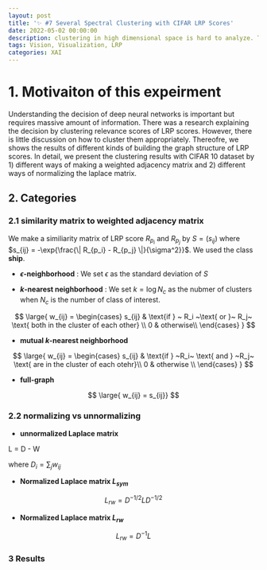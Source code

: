 ```yaml
---
layout: post
title: '✨ #7 Several Spectral Clustering with CIFAR LRP Scores'
date: 2022-05-02 00:00:00
description: clustering in high dimensional space is hard to analyze. This experiment is trying to cluster LRP scores with several Laplace matrices (normalize, unnormalize)
tags: Vision, Visualization, LRP
categories: XAI
---
```



# 1. Motivaiton of this expeirment

Understanding the decision of deep neural networks is important but requires massive amount of information. There was a research explaining the decision by clustering relevance scores of LRP scores. However, there is little discussion on how to cluster them appropriately. Thereofre, we shows the results of different kinds of building the graph structure of LRP scores. In detail, we present the clustering results with CIFAR 10 dataset by 1) different ways of making a weighted adjacency matrix and 2) different ways of normalizing the laplace matrix. 


## 2. Categories

### 2.1 similarity matrix to weighted adjacency matrix 


We make a similiarity matrix of LRP score $R_{p_i}$ and $R_{p_j}$ by  $S = (s_{ij})$ where $s_{ij} = -\exp{\frac{\| R_{p_i} - R_{p_j}  \|}{\sigma^2}}$.
We used the class **ship**. 


* **$\epsilon$-neighborhood**  : We set $\epsilon$ as the standard deviation of $S$

* **$k$-nearest neighborhood** : We set $k= \log{N_c}$ as the nubmer of clusters when $N_c$ is the number of class of interest. 

$$
\large{
w_{ij} = \begin{cases}
s_{ij} & \text{if } ~ R_i ~\text{ or  }~ R_j~ \text{ both in the cluster of each other} \\
0 & otherwise\\
\end{cases}
}
$$

* **mutual $k$-nearest neighborhood**

$$
\large{
w_{ij} = \begin{cases}
s_{ij} & \text{if } ~R_i~ \text{ and  } ~R_j~ \text{ are in the cluster of each otehr}\\
0 & otherwise \\
\end{cases}
}
$$

* **full-graph**

$$
\large{
w_{ij} = s_{ij}}
$$


### 2.2 normalizing vs unnormalizing


* **unnormalized Laplace matrix**

L = D - W 

where $D_i = \sum_j w_{ij}$

* **Normalized Laplace matrix $L_{sym}$**


$$ 
L_{rw} = D^{-1/2} L D^{-1/2}
$$

* **Normalized Laplace matrix $L_{rw}$**


$$ 
L_{rw} = D^{-1} L
$$


### 3 Results


